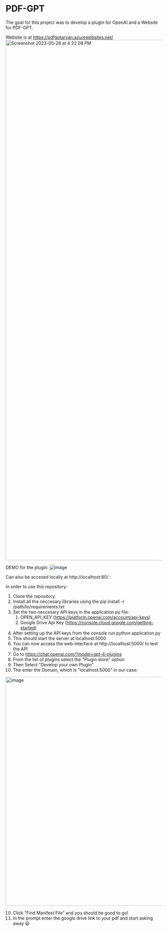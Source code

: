 # PDF-GPT

The goal for this project was to develop a plugin for OpenAI and a Website for PDF-GPT.

Website is at https://pdfgptaryan.azurewebsites.net/
<img width="1680" alt="Screenshot 2023-05-28 at 4 22 08 PM" src="https://github.com/aryan619348/PDF-GPT/assets/46323314/9e276237-f64b-47ef-860d-23fbc533c131">


DEMO for the plugin:
![image](https://github.com/aryan619348/PDFGPT/assets/46323314/849a063d-d4c4-4d58-845b-3c67b21fd807)

Can also be accesed locally at http://localhost:80/ :


In order to use this repository:

1. Clone the repository.
2. Install all the neccesary libraries using the pip install -r /path/to/requirements.txt
3. Set the two neccesary API keys in the application.py file:
   1. OPEN_API_KEY (https://platform.openai.com/account/api-keys)
   2. Google Drive Api Key (https://console.cloud.google.com/getting-started)
4. After setting up the API keys from the console run python application.py
5. This should start the server at localhost:5000
6. You can now access the web-interface at http://localhost:5000/ to test the API
7. Go to https://chat.openai.com/?model=gpt-4-plugins
8. From the list of plugins select the "Plugin store" option 
9. Then Select "Develop your own Plugin"
10. The enter the Domain, which is "localhost:5000" in our case:
<img width="739" alt="image" src="https://github.com/aryan619348/PDFGPT/assets/46323314/b5b515cd-ac29-458a-b291-b9703d77e1d6">

10. Click "Find Manifest File" and you should be good to go!
11. In the prompt enter the google drive link to your pdf and start asking away 😃 
